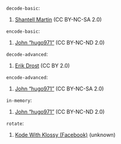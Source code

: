 `decode-basic`:

1. [Shantell Martin](https://www.flickr.com/photos/45424821@N00/49215958632) (CC BY-NC-SA 2.0)

`encode-basic`:

1. [John “hugo971”](https://www.flickr.com/photos/30375176@N08/6198907669) (CC BY-NC-ND 2.0)

`decode-advanced`:

1. [Erik Drost](https://commons.wikimedia.org/wiki/File:Karlie_Kloss_%2847541292642%29.jpg) (CC BY 2.0)

`encode-advanced`:

1. [John “hugo971”](https://www.flickr.com/photos/30375176@N08/5813054049) (CC BY-NC-SA 2.0)

`in-memory`:

1. [John “hugo971”](https://www.flickr.com/photos/30375176@N08/5734204790) (CC BY-NC-ND 2.0)

`rotate`:

1. [Kode With Klossy (Facebook)](https://www.facebook.com/kodewithklossy/photos/kodewithklossy-scholars-attending-a-panel-with-editor-in-chief-at-teen-vogue-ela/1756483347711968/) (unknown)
